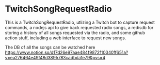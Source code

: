 # TwitchSongRequestRadio

This is a TwitchSongRequestRadio, utlizing a Twitch bot to capture request commands, a nodejs api to give back requested radio songs, a redisdb for storing a history of all songs requested via the radio, and some github action stuff, including a web interface to request new songs.

The DB of all the songs can be watched here
https://www.notion.so/d17d26e97aae484f9872f10340ff651a?v=ea276464e49f48d3895783cadbda1e79&pvs=4
